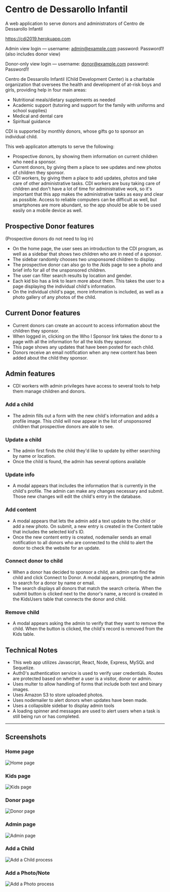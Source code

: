 # Centro de Dessarollo Infantil
A web application to serve donors and administrators of Centro de Dessarollo Infantil

https://cdi2019.herokuapp.com

Admin view login — username: admin@example.com  password: Password1! (also includes donor view)

Donor-only view login — username: donor@example.com  password: Password1!

Centro de Dessarollo Infantil (Child Development Center) is a charitable organization that oversees the health and development of at-risk boys and girls, providing help in four main areas:
  * Nutritional meals/dietary supplements as needed
  * Academic support (tutoring and support for the family with uniforms and school supplies)
  * Medical and dental care
  * Spiritual guidance
  
CDI is supported by monthly donors, whose gifts go to sponsor an individual child.

This web applicaton attempts to serve the following:
  * Prospective donors, by showing them information on current children who need a sponsor.
  * Current donors, by giving them a place to see updates and new photos of children they sponsor.
  * CDI workers, by giving them a place to add updates, photos and take care of other administrative tasks. CDI workers are busy taking care of children and don't have a lot of time for administrative work, so it's important that this app makes the administrative tasks as easy and clear as possible. Access to reliable computers can be difficult as well, but smartphones are more abundant, so the app should be able to be used easily on a mobile device as well.
  
## Prospective Donor features
  (Prospective donors do not need to log in)
  * On the home page, the user sees an introduction to the CDI program, as well as a sidebar that shows two children who are in need of a sponsor.
  * The sidebar randomly chooses two unsponsored children to display.
  * The prospective donor can also go to the /kids page to see a photo and brief info for all of the unsponsored children.
  * The user can filter search results by location and gender.
  * Each kid bio has a link to learn more about them. This takes the user to a page displaying the individual child's information.
  * On the individual child's page, more information is included, as well as a photo gallery of any photos of the child.
  
## Current Donor features  
  * Current donors can create an account to access information about the children they sponsor.
  * When logged in, clicking on the Who I Sponsor link takes the donor to a page with all the information for all the kids they sponsor. 
  * This page shows any updates that have been posted for each child.
  * Donors receive an email notification when any new content has been added about the child they sponsor.
  
## Admin features
  * CDI workers with admin privileges have access to several tools to help them manage children and donors.
  ### Add a child
   * The admin fills out a form with the new child's information and adds a profile image. This child will now appear in the list of unsponsored children that prospective donors are able to see.
  ### Update a child
   * The admin first finds the child they'd like to update by either searching by name or location.
   * Once the child is found, the admin has several options available
  ### Update info
   * A modal appears that includes the information that is currently in the child's profile. The admin can make any changes necessary and submit. Those new changes will edit the child's entry in the database.
  ### Add content
   * A modal appears that lets the admin add a text update to the child or add a new photo. On submit, a new entry is created in the Content table that includes the selected kid's ID.
   * Once the new content entry is created, nodemailer sends an email notification to all donors who are connected to the child to alert the donor to check the website for an update.
  ### Connect donor to child
   * When a donor has decided to sponsor a child, an admin can find the child and click Connect to Donor. A modal appears, prompting the admin to search for a donor by name or email.
   * The search displays all donors that match the search criteria. When the submit button is clicked next to the donor's name, a record is created in the KidsUsers table that connects the donor and child.
  ### Remove child
   * A modal appears asking the admin to verify that they want to remove the child. When the button is clicked, the child's record is removed from the Kids table.
  
## Technical Notes
  * This web app utilizes Javascript, React, Node, Express, MySQL and Sequelize.
  * Auth0's authentication service is used to verify user credentials. Routes are protected based on whether a user is a visitor, donor or admin.
  * Uses multer to allow handling of forms that include both text and binary images.
  * Uses Amazon S3 to store uploaded photos.
  * Uses nodemailer to alert donors when updates have been made.
  * Uses a collapsible sidebar to display admin tools
  * A loading spinner and messages are used to alert users when a task is still being run or has completed.
  
***
## Screenshots
### Home page
![Home page](https://github.com/nosidam48/Padrinos/blob/master/client/public/images/Readme-Homepage.pn "Home")

### Kids page
![Kids page](https://github.com/nosidam48/Padrinos/blob/master/client/public/images/ReadMe-kids.pn "Kids")

### Donor page
![Donor page](https://github.com/nosidam48/Padrinos/blob/master/client/public/images/ReadMe-donor.pn "Donor")

### Admin page
![Admin page](https://github.com/nosidam48/Padrinos/blob/master/client/public/images/ReadMe-admin.pn "Admin")

### Add a Child
![Add a Child process](https://github.com/nosidam48/Padrinos/blob/master/client/public/images/ReadMe-AddChild.gif "Add a Child")
 
### Add a Photo/Note
![Add a Photo process](https://github.com/nosidam48/Padrinos/blob/master/client/public/images/Readme-addphoto.gif "Add a Photo/Note")
